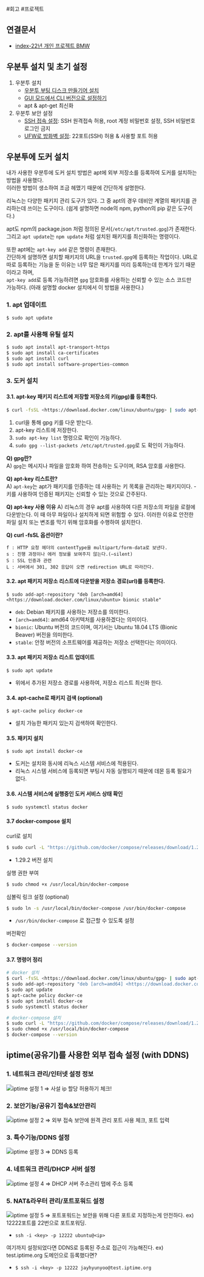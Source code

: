 #회고 #프로젝트

## 연결문서
- [index-22년 개인 프로젝트 BMW](../index-22년%20개인%20프로젝트%20BMW.md)

## 우분투 설치 및 초기 설정

1. 우분투 설치
	- [우분투 부팅 디스크 만들기어 설치](https://heisanbug.tistory.com/17)
	- [GUI 모드에서 CLI 버전으로 설정하기](https://booiljung.github.io/technical_articles/linux/switch_gui_and_cli.html)
	- apt & apt-get 최신화
2. 우분투 보안 설정
	- [SSH 접속 설정](https://blog.lael.be/post/7678): SSH 원격접속 허용, root 계정 비밀번호 설정, SSH 비밀번호 로그인 금지
	- [UFW로 방화벽 설정](https://happist.com/561474/%EC%9A%B0%EB%B6%84%ED%88%AC-18-04%EB%A1%9C-%EC%84%9C%EB%B2%84-%EC%9A%B4%EC%98%81-ufw%EB%A1%9C-%EB%B0%A9%ED%99%94%EB%B2%BD-%EC%84%A4%EC%A0%95#26_jeobsog_poteuleul_bulheohaneun_gyeong-u): 22포트(SSH) 허용 & 사용할 포트 허용


## 우분투에 도커 설치

내가 사용한 우분투에 도커 설치 방법은 apt에 외부 저장소를 등록하여 도커를 설치하는 방법을 사용했다.  
이러한 방법이 생소하여 조금 헤맸기 때문에 간단하게 설명한다.  

리눅스는 다양한 패키지 관리 도구가 있다.
그 중 apt의 경우 데비안 계열의 패키지를 관리하는데 쓰이는 도구이다.
(쉽게 설명하면 node의 npm, python의 pip 같은 도구이다.)

apt도 npm의 package.json 처럼 정의된 문서(`/etc/apt/trusted.gpg`)가 존재한다.  
그리고 `apt update`는 `npm update` 처럼 설치된 패키지를 최신화하는 명령이다.

또한 apt에는 `apt-key add` 같은 명령이 존재한다.  
간단하게 설명하면 설치할 패키지의 URL을 `trusted.gpg`에 등록하는 작업이다.
URL로 따로 등록하는 기능을 둔 이유는 너무 많은 패키지를 미리 등록하는데 한계가 있기 때문이라고 하며,  
`apt-key add`로 등록 가능하려면 `gpg` 암호화를 사용하는 신뢰할 수 있는 소스 코드만 가능하다.
(아래 설명할 docker 설치에서 이 방법을 사용한다.)

### 1. apt 업데이트
`$ sudo apt update`

### 2. apt를 사용해 유틸 설치
```bash
$ sudo apt install apt-transport-https
$ sudo apt install ca-certificates
$ sudo apt install curl
$ sudo apt install software-properties-common
```

### 3. 도커 설치
#### 3.1. apt-key 패키지 리스트에 저장할 저장소의 키(gpg)를 등록한다.

```bash
$ curl -fsSL <https://download.docker.com/linux/ubuntu/gpg> | sudo apt-key add -
```

1. curl을 통해 gpg 키를 다운 받는다.
2. apt-key 리스트에 저장한다.
3. `sudo apt-key list` 명령으로 확인이 가능하다.
4. `sudo gpg --list-packets /etc/apt/trusted.gpg`로 도 확인이 가능하다.

**Q) gpg란?**  
A) `gpg`는 메시지나 파일을 암호화 하여 전송하는 도구이며, RSA 암호를 사용한다.

**Q) apt-key 리스트란?**  
A) `apt-key`는 apt가 패키지를 인증하는 데 사용하는 키 목록을 관리하는 패키지이다.
	- 키를 사용하여 인증된 패키지는 신뢰할 수 있는 것으로 간주된다.

**Q) apt-key 사용 이유**
A) 리눅스의 경우 apt를 사용하여 다른 저장소의 파일을 로컬에 다운받는다.
이 때 아무 파일이나 설치하게 되면 위험할 수 있다.
이러한 이유로 안전한 파일 설치 또는 변조를 막기 위해 암호화를 수행하여 설치한다.

**Q) curl -fsSL 옵션이란?**  
```text
f : HTTP 요청 헤더의 contentType을 multipart/form-data로 보낸다.
s : 진행 과정이나 에러 정보를 보여주지 않는다.(–silent)
S : SSL 인증과 관련
L : 서버에서 301, 302 응답이 오면 redirection URL로 따라간다.
```

#### 3.2. apt 패키지 저장소 리스트에 다운받을 저장소 경로(url)를 등록한다.

`$ sudo add-apt-repository "deb [arch=amd64] <https://download.docker.com/linux/ubuntu> bionic stable"`

- `deb`: Debian 패키지를 사용하는 저장소를 의미한다.
- `[arch=amd64]`:  amd64 아키텍처를 사용하겠다는 의미이다.
- `bionic`: Ubuntu 버전의 코드이며, 여기서는 Ubuntu 18.04 LTS (Bionic Beaver) 버전을 의미한다.
- `stable`: 안정 버전의 소프트웨어를 제공하는 저장소 선택한다는 의미이다.

#### 3.3. apt 패키지 저장소 리스트 업데이트

`$ sudo apt update`

- 위에서 추가된 저장소 경로를 사용하여, 저장소 리스트 최신화 한다.

#### 3.4. apt-cache로 패키지 검색 (optional)

`$ apt-cache policy docker-ce`

- 설치 가능한 패키지 있는지 검색하여 확인한다.

#### 3.5. 패키지 설치

`$ sudo apt install docker-ce`

- 도커는 설치와 동시에 리눅스 시스템 서비스에 적용된다.
- 리눅스 시스템 서비스에 등록되면 부팅시 자동 실행되기 때문에 데몬 등록 필요가 없다.

#### 3.6. 시스템 서비스에 실행중인 도커 서비스 상태 확인

`$ sudo systemctl status docker`

#### 3.7 docker-compose 설치

curl로 설치
```bash
$ sudo curl -L "https://github.com/docker/compose/releases/download/1.29.2/docker-compose-$(uname -s)-$(uname -m)" -o /usr/local/bin/docker-compose
```
- 1.29.2 버전 설치

실행 권한 부여
```bash
$ sudo chmod +x /usr/local/bin/docker-compose
```

심볼릭 링크 설정 (optional)
```bash
$ sudo ln -s /usr/local/bin/docker-compose /usr/bin/docker-compose
```
- `/usr/bin/docker-compose` 로 접근할 수 있도록 설정

버전확인
```bash
$ docker-compose --version
```

#### 3.7. 명령어 정리

```bash
# docker 설치
$ curl -fsSL <https://download.docker.com/linux/ubuntu/gpg> | sudo apt-key add -
$ sudo add-apt-repository "deb [arch=amd64] <https://download.docker.com/linux/ubuntu> bionic stable"  # bionic 버전 확인
$ sudo apt update
$ apt-cache policy docker-ce
$ sudo apt install docker-ce
$ sudo systemctl status docker 

# docker-compose 설치
$ sudo curl -L "https://github.com/docker/compose/releases/download/1.29.2/docker-compose-$(uname -s)-$(uname -m)" -o /usr/local/bin/docker-compose
$ sudo chmod +x /usr/local/bin/docker-compose
$ docker-compose --version

```


## iptime(공유기)를 사용한 외부 접속 설정 (with DDNS)

### 1. 네트워크 관리/인터넷 설정 정보

![iptime 설정 1](images/iptime-설정-1.png)
⇒ 사설 ip 할당 허용하기 체크!

### 2. 보안기능/공유기 접속&보안관리 

![iptime 설정 2](images/iptime-설정-2.png)
⇒ 외부 접속 보안에 원격 관리 포트 사용 체크, 포트 입력

### 3. 특수기능/DDNS 설정 

![iptime 설정 3](images/iptime-설정-3.png)
⇒ DDNS 등록

### 4. 네트워크 관리/DHCP 서버 설정 

![iptime 설정 4](images/iptime-설정-4.png)
⇒ DHCP 서버 주소관리 탭에 주소 등록

### 5. NAT&라우터 관리/포트포워드 설정

![iptime 설정 5](images/iptime-설정-5.png)
⇒ 포트포워드는 보안을 위해 다른 포트로 지정하는게 안전하다.
ex) 12222포트를 22번으로 포트포워딩. 
- `ssh -i <key> -p 12222 ubuntu@<ip>`


여기까지 설정되었다면 DDNS로 등록된 주소로 접근이 가능해진다.
ex) test.iptime.org 도메인으로 등록했다면?
- `$ ssh -i <key> -p 12222 jayhyunyoo@test.iptime.org`